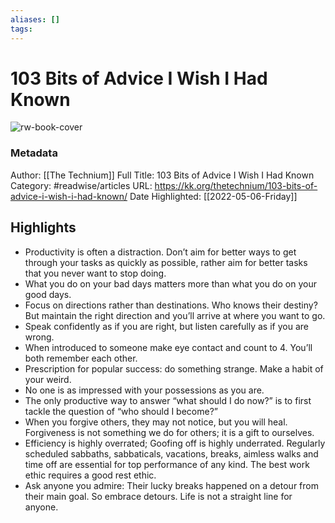 ```yaml
---
aliases: []
tags:
---
```

# 103 Bits of Advice I Wish I Had Known

![rw-book-cover](https://readwise-assets.s3.amazonaws.com/static/images/article4.6bc1851654a0.png)
### Metadata
Author: [[The Technium]]
Full Title: 103 Bits of Advice I Wish I Had Known
Category: #readwise/articles
URL: https://kk.org/thetechnium/103-bits-of-advice-i-wish-i-had-known/
Date Highlighted: [[2022-05-06-Friday]]

## Highlights
- Productivity is often a distraction. Don’t aim for better ways to get through your tasks as quickly as possible, rather aim for better tasks that you never want to stop doing.
- What you do on your bad days matters more than what you do on your good days.
- Focus on directions rather than destinations. Who knows their destiny? But maintain the right direction and you’ll arrive at where you want to go.
- Speak confidently as if you are right, but listen carefully as if you are wrong.
- When introduced to someone make eye contact and count to 4. You’ll both remember each other.
- Prescription for popular success: do something strange. Make a habit of your weird.
- No one is as impressed with your possessions as you are.
- The only productive way to answer “what should I do now?” is to first tackle the question of “who should I become?”
- When you forgive others, they may not notice, but you will heal. Forgiveness is not something we do for others; it is a gift to ourselves.
- Efficiency is highly overrated; Goofing off is highly underrated. Regularly scheduled sabbaths, sabbaticals, vacations, breaks, aimless walks and time off are essential for top performance of any kind. The best work ethic requires a good rest ethic.
- Ask anyone you admire: Their lucky breaks happened on a detour from their main goal. So embrace detours. Life is not a straight line for anyone.
